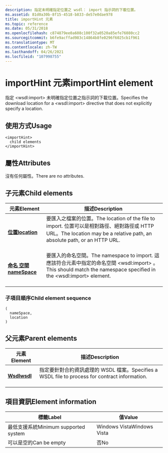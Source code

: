 ```yaml
---
description: 指定未明確指定位置之 wsdl： import 指示詞的下載位置。
ms.assetid: 81d0a30b-8f15-4518-b833-de57e0dae978
title: importHint 元素
ms.topic: reference
ms.date: 05/31/2018
ms.openlocfilehash: c874879ee0a608c100f32a0520a85efe76080cc2
ms.sourcegitcommit: b6fe9acffad983c14864b8fe0296f6025cb1f961
ms.translationtype: MT
ms.contentlocale: zh-TW
ms.lasthandoff: 04/26/2021
ms.locfileid: "107998755"
---
```

# <a name="importhint-element"></a><span data-ttu-id="c5bf2-103">importHint 元素</span><span class="sxs-lookup"><span data-stu-id="c5bf2-103">importHint element</span></span>

<span data-ttu-id="c5bf2-104">指定 \<wsdl:import> 未明確指定位置之指示詞的下載位置。</span><span class="sxs-lookup"><span data-stu-id="c5bf2-104">Specifies the download location for a \<wsdl:import> directive that does not explicitly specify a location.</span></span>

## <a name="usage"></a><span data-ttu-id="c5bf2-105">使用方式</span><span class="sxs-lookup"><span data-stu-id="c5bf2-105">Usage</span></span>

``` syntax
<importHint>
  child elements
</importHint>
```

## <a name="attributes"></a><span data-ttu-id="c5bf2-106">屬性</span><span class="sxs-lookup"><span data-stu-id="c5bf2-106">Attributes</span></span>

<span data-ttu-id="c5bf2-107">沒有任何屬性。</span><span class="sxs-lookup"><span data-stu-id="c5bf2-107">There are no attributes.</span></span>

## <a name="child-elements"></a><span data-ttu-id="c5bf2-108">子元素</span><span class="sxs-lookup"><span data-stu-id="c5bf2-108">Child elements</span></span>



| <span data-ttu-id="c5bf2-109">元素</span><span class="sxs-lookup"><span data-stu-id="c5bf2-109">Element</span></span>                                   | <span data-ttu-id="c5bf2-110">描述</span><span class="sxs-lookup"><span data-stu-id="c5bf2-110">Description</span></span>                                                                                                                       |
|-------------------------------------------|-----------------------------------------------------------------------------------------------------------------------------------|
| [<span data-ttu-id="c5bf2-111">**位置**</span><span class="sxs-lookup"><span data-stu-id="c5bf2-111">**location**</span></span>](location.md)<br/>   | <span data-ttu-id="c5bf2-112">要匯入之檔案的位置。</span><span class="sxs-lookup"><span data-stu-id="c5bf2-112">The location of the file to import.</span></span> <span data-ttu-id="c5bf2-113">位置可以是相對路徑、絕對路徑或 HTTP URL。</span><span class="sxs-lookup"><span data-stu-id="c5bf2-113">The location may be a relative path, an absolute path, or an HTTP URL.</span></span><br/> <br/> |
| [<span data-ttu-id="c5bf2-114">**命名 空間**</span><span class="sxs-lookup"><span data-stu-id="c5bf2-114">**nameSpace**</span></span>](namespace.md)<br/> | <span data-ttu-id="c5bf2-115">要匯入的命名空間。</span><span class="sxs-lookup"><span data-stu-id="c5bf2-115">The namespace to import.</span></span> <span data-ttu-id="c5bf2-116">這應該符合元素中指定的命名空間 \<wsdl:import> 。</span><span class="sxs-lookup"><span data-stu-id="c5bf2-116">This should match the namespace specified in the \<wsdl:import> element.</span></span><br/> <br/>     |



### <a name="child-element-sequence"></a><span data-ttu-id="c5bf2-117">子項目順序</span><span class="sxs-lookup"><span data-stu-id="c5bf2-117">Child element sequence</span></span>

``` syntax
(
  nameSpace, 
  location
)
```

## <a name="parent-elements"></a><span data-ttu-id="c5bf2-118">父元素</span><span class="sxs-lookup"><span data-stu-id="c5bf2-118">Parent elements</span></span>



| <span data-ttu-id="c5bf2-119">元素</span><span class="sxs-lookup"><span data-stu-id="c5bf2-119">Element</span></span>                         | <span data-ttu-id="c5bf2-120">描述</span><span class="sxs-lookup"><span data-stu-id="c5bf2-120">Description</span></span>                                                                       |
|---------------------------------|-----------------------------------------------------------------------------------|
| [<span data-ttu-id="c5bf2-121">**Wsdl**</span><span class="sxs-lookup"><span data-stu-id="c5bf2-121">**wsdl**</span></span>](wsdl.md)<br/> | <span data-ttu-id="c5bf2-122">指定要針對合約資訊處理的 WSDL 檔案。</span><span class="sxs-lookup"><span data-stu-id="c5bf2-122">Specifies a WSDL file to process for contract information.</span></span><br/> <br/> |



## <a name="element-information"></a><span data-ttu-id="c5bf2-123">項目資訊</span><span class="sxs-lookup"><span data-stu-id="c5bf2-123">Element information</span></span>



| <span data-ttu-id="c5bf2-124">標籤</span><span class="sxs-lookup"><span data-stu-id="c5bf2-124">Label</span></span> | <span data-ttu-id="c5bf2-125">值</span><span class="sxs-lookup"><span data-stu-id="c5bf2-125">Value</span></span> |
|-------------------------------------|---------------|
| <span data-ttu-id="c5bf2-126">最低支援系統</span><span class="sxs-lookup"><span data-stu-id="c5bf2-126">Minimum supported system</span></span><br/> | <span data-ttu-id="c5bf2-127">Windows Vista</span><span class="sxs-lookup"><span data-stu-id="c5bf2-127">Windows Vista</span></span> |
| <span data-ttu-id="c5bf2-128">可以是空的</span><span class="sxs-lookup"><span data-stu-id="c5bf2-128">Can be empty</span></span>                        | <span data-ttu-id="c5bf2-129">否</span><span class="sxs-lookup"><span data-stu-id="c5bf2-129">No</span></span>            |



 

 




